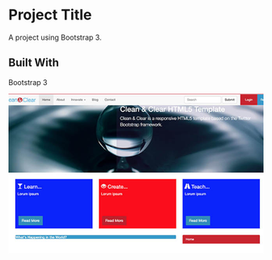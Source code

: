 # Project Title

A project using Bootstrap 3.



## Built With

Bootstrap 3



![Alt text](images/readme-screenshots.jpg?raw=true "Clean and Clear")
